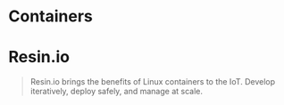 # Containers

# Resin.io

> Resin.io brings the benefits of Linux containers to the IoT. Develop iteratively, deploy safely, and manage at scale. []()